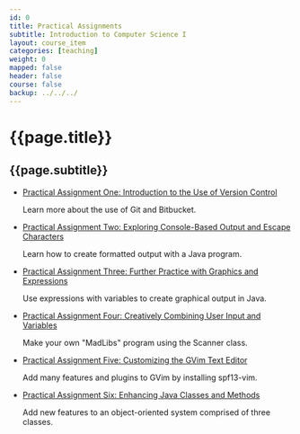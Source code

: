 ```yaml
---
id: 0
title: Practical Assignments
subtitle: Introduction to Computer Science I
layout: course_item
categories: [teaching]
weight: 0
mapped: false
header: false
course: false
backup: ../../../
---
```


# {{page.title}}

## {{page.subtitle}}

<ul>

<li><a href="{{site.baseurl}}teaching/cs111F2015/provide/practicals/practical01/cs111F2015_practical01.pdf">Practical Assignment One: Introduction to the Use of Version Control</a> <p>Learn more about the use of Git and Bitbucket.</p>

<li><a href="{{site.baseurl}}teaching/cs111F2015/provide/practicals/practical02/cs111F2015_practical02.pdf">Practical Assignment Two: Exploring Console-Based Output and Escape Characters</a> <p>Learn how to create formatted output with a Java program.</p>

<li><a href="{{site.baseurl}}teaching/cs111F2015/provide/practicals/practical03/cs111F2015_practical03.pdf">Practical Assignment Three: Further Practice with Graphics and Expressions</a> <p>Use expressions with variables to create graphical output in Java.</p>

<li><a href="{{site.baseurl}}teaching/cs111F2015/provide/practicals/practical04/cs111F2015_practical04.pdf">Practical Assignment Four: Creatively Combining User Input and Variables</a> <p>Make your own "MadLibs" program using the Scanner class.</p>

<li><a href="{{site.baseurl}}teaching/cs111F2015/provide/practicals/practical05/cs111F2015_practical05.pdf">Practical
Assignment Five: Customizing the GVim Text Editor</a> <p>Add many features and plugins to GVim by installing
spf13-vim.</p>

<li><a href="{{site.baseurl}}teaching/cs111F2015/provide/practicals/practical05/cs111F2015_practical06.pdf">Practical Assignment Six: Enhancing Java Classes and Methods</a> <p>Add new features to an object-oriented system comprised of three classes.</p>

</ul>

